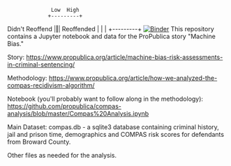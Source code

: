                   Low  High
                 +---------+
Didn't Reoffend  |____|____|
Reoffended       |    |    |
                 +---------+
</b>
[![Binder](https://mybinder.org/badge_logo.svg)](https://mybinder.org/v2/gh/fenago/compas-analysis/HEAD)
</b>
This repository contains a Jupyter notebook and data for the ProPublica story "Machine Bias."

Story:
https://www.propublica.org/article/machine-bias-risk-assessments-in-criminal-sentencing/

Methodology:
https://www.propublica.org/article/how-we-analyzed-the-compas-recidivism-algorithm/

Notebook (you'll probably want to follow along in the methodology):
https://github.com/propublica/compas-analysis/blob/master/Compas%20Analysis.ipynb

Main Dataset:
compas.db - a sqlite3 database containing criminal history, jail and prison time, demographics and COMPAS risk scores for defendants from Broward County.

Other files as needed for the analysis.
